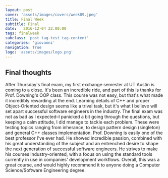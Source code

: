 ```yaml
---
layout: post
cover: 'assets/images/covers/week09.jpeg'
title: Final Week
subtitle: Final
date:   2016-12-04 22:00:00
tags: finalweek
subclass: 'post tag-test tag-content'
categories: 'giovanni'
navigation: True
logo: 'assets/images/logo.png'
---
```


## Final thoughts
After Thursday's final exam, my first exchange semester at UT Austin is coming to a close. It's been an incredible ride, and part of this is thanks for Prof. Downing's OOP class.
This course was not easy, but that's what made it incredibly rewarding at the end. Learning details of C++ and proper Object-Oriented design seems like a trival task, but it's what I believe will set apart successful software engineers in the industry.
The final exam was not as bad as I expected–I panicked a bit going through the questions, but keeping a calm attitude, I did manage to tackle each problem. These were testing topics ranging from inherance, to design pattern design (singleton) and general C++ classes implementation.
Prof. Downing is easily one of the best professor I've ever had. He showed incredible passion, combined with his  great understanding of the subject and an entrenched desire to shape the next generation of successful software engineers. He strives to make his courses industry-oriented, with a focus on using the standard tools currently in use in companies' development workflows.
Overall, this was a great course, and would highly recommend it to anyone doing a Computer Science/Software Engineering degree.
